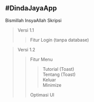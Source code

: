 #DindaJayaApp <br />
---
Bismillah InsyaAllah Skripsi
>Versi 1.1
>>Fitur Login (tanpa database)

>Versi 1.2
>>Fitur Menu
>>>Tutorial (Toast) <br />
>>>Tentang (Toast) <br />
>>>Keluar <br />
>>>Minimize <br />
>>
>>Optimasi UI
